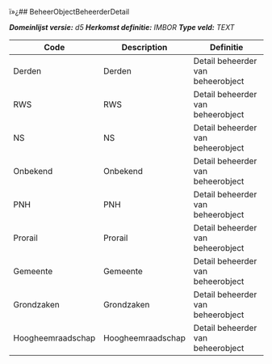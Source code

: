 ï»¿## BeheerObjectBeheerderDetail

*__Domeinlijst versie:__ d5*
*__Herkomst definitie:__ IMBOR*
*__Type veld:__ TEXT*

|__Code__ |__Description__ |__Definitie__	|
|	---	|	---	|   ---	| 
| Derden | Derden | Detail beheerder van beheerobject |
| RWS | RWS | Detail beheerder van beheerobject |
| NS | NS | Detail beheerder van beheerobject |
| Onbekend | Onbekend | Detail beheerder van beheerobject |
| PNH | PNH | Detail beheerder van beheerobject |
| Prorail | Prorail | Detail beheerder van beheerobject |
| Gemeente | Gemeente | Detail beheerder van beheerobject |
| Grondzaken | Grondzaken | Detail beheerder van beheerobject |
| Hoogheemraadschap | Hoogheemraadschap | Detail beheerder van beheerobject |
